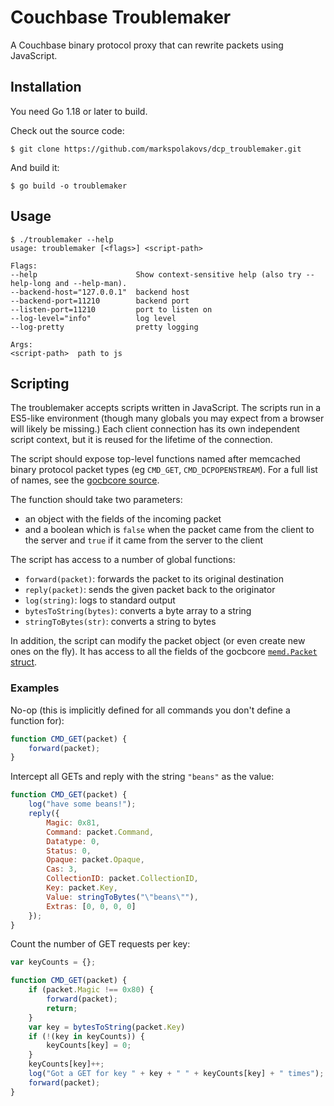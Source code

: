 # Couchbase Troublemaker

A Couchbase binary protocol proxy that can rewrite packets using JavaScript.

## Installation

You need Go 1.18 or later to build.

Check out the source code:

```shell
$ git clone https://github.com/markspolakovs/dcp_troublemaker.git
```

And build it:

```shell
$ go build -o troublemaker
```

## Usage
```shell
$ ./troublemaker --help
usage: troublemaker [<flags>] <script-path>

Flags:
--help                      Show context-sensitive help (also try --help-long and --help-man).
--backend-host="127.0.0.1"  backend host
--backend-port=11210        backend port
--listen-port=11210         port to listen on
--log-level="info"          log level
--log-pretty                pretty logging

Args:
<script-path>  path to js
```

## Scripting

The troublemaker accepts scripts written in JavaScript.
The scripts run in a ES5-like environment (though many globals you may expect from a browser will likely be missing.)
Each client connection has its own independent script context, but it is reused for the lifetime of the connection.

The script should expose top-level functions named after memcached binary protocol packet types (eg `CMD_GET`, `CMD_DCPOPENSTREAM`).
For a full list of names, see the [gocbcore source](https://github.com/couchbase/gocbcore/blob/master/memd/cmdcode.go).

The function should take two parameters:
* an object with the fields of the incoming packet
* and a boolean which is `false` when the packet came from the client to the server and `true` if it came from the server to the client

The script has access to a number of global functions:
* `forward(packet)`: forwards the packet to its original destination
* `reply(packet)`: sends the given packet back to the originator
* `log(string)`: logs to standard output
* `bytesToString(bytes)`: converts a byte array to a string
* `stringToBytes(str)`: converts a string to bytes

In addition, the script can modify the packet object (or even create new ones on the fly).
It has access to all the fields of the gocbcore [`memd.Packet` struct](https://github.com/couchbase/gocbcore/blob/master/memd/packet.go).

### Examples

No-op (this is implicitly defined for all commands you don't define a function for):

```js
function CMD_GET(packet) {
    forward(packet);
}
```

Intercept all GETs and reply with the string `"beans"` as the value:

```js
function CMD_GET(packet) {
    log("have some beans!");
    reply({
        Magic: 0x81,
        Command: packet.Command,
        Datatype: 0,
        Status: 0,
        Opaque: packet.Opaque,
        Cas: 3,
        CollectionID: packet.CollectionID,
        Key: packet.Key,
        Value: stringToBytes("\"beans\""),
        Extras: [0, 0, 0, 0]
    });
}
```

Count the number of GET requests per key:

```js
var keyCounts = {};

function CMD_GET(packet) {
    if (packet.Magic !== 0x80) {
        forward(packet);
        return;
    }
    var key = bytesToString(packet.Key)
    if (!(key in keyCounts)) {
        keyCounts[key] = 0;
    }
    keyCounts[key]++;
    log("Got a GET for key " + key + " " + keyCounts[key] + " times");
    forward(packet);
}
```
